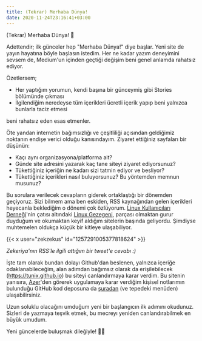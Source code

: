 ```yaml
---
title: (Tekrar) Merhaba Dünya!
date: 2020-11-24T23:16:41+03:00
---
```


(Tekrar) Merhaba Dünya! 🙂

Adettendir; ilk günceler hep "Merhaba Dünya!" diye başlar. Yeni site de yayın hayatına böyle başlasın istedim. Her ne kadar yazım deneyimini sevsem de, Medium'un içinden geçtiği değişim beni genel anlamda rahatsız ediyor.

Özetlersem;

* Her yaptığım yorumun, kendi başına bir günceymiş gibi Stories bölümünde çıkması
* İlgilendiğim neredeyse tüm içerikleri ücretli içerik yapıp beni yalnızca bunlarla taciz etmesi

beni rahatsız eden esas etmenler.

Öte yandan internetin bağımsızlığı ve çeşitliliği açısından geldiğimiz noktanın endişe verici olduğu kanısındayım. Ziyaret ettiğiniz sayfaları bir düşünün:

* Kaçı aynı organizasyona/platforma ait?
* Günde site adresini yazarak kaç tane siteyi ziyaret ediyorsunuz?
* Tükettiğiniz içeriğin ne kadarı sizi tatmin ediyor ve besliyor?
* Tükettiğiniz içerikleri nasıl buluyorsunuz? Bu yöntemden memnun musunuz?

Bu sorulara verilecek cevapların giderek ortaklaştığı bir dönemden geçiyoruz. Sizi bilmem ama ben eskiden, RSS kaynağından gelen içerikleri heyecanla beklediğim o dönemi çok özlüyorum. [Linux Kullanıcıları Derneği](https://www.lkd.org.tr/)'nin çatısı altındaki [Linux Gezegeni](https://gezegen.linux.org.tr/), parçası olmaktan gurur duyduğum ve okumaktan keyif aldığım sitelerin başında geliyordu. Şimdiyse muhtemelen oldukça küçük bir kitleye ulaşabiliyor.

{{< x user="zekzekus" id="1257291005377818624" >}}

_Zekeriya'nın RSS'le ilgili attığım bir tweet'e cevabı :)_

İşte tam olarak bundan dolayı Github'dan beslenen, yalnızca içeriğe odaklanabileceğim, alan adımdan bağımsız olarak da erişilebilecek (https://tunix.github.io) bu siteyi canlandırmaya karar verdim. Bu sitenin yanısıra, [Azer](https://github.com/azer/notebook/)'den görerek uygulamaya karar verdiğim kişisel notlarımın bulunduğu GitHub kod deposuna da [şuradan](https://github.com/tunix/notebook) (ve tepedeki menüden) ulaşabilirsiniz.

Uzun soluklu olacağını umduğum yeni bir başlangıcın ilk adımını okudunuz. Sizleri de yazmaya teşvik etmek, bu mecreyı yeniden canlandırabilmek en büyük umudum.

Yeni güncelerde buluşmak dileğiyle! 🤙🏻
